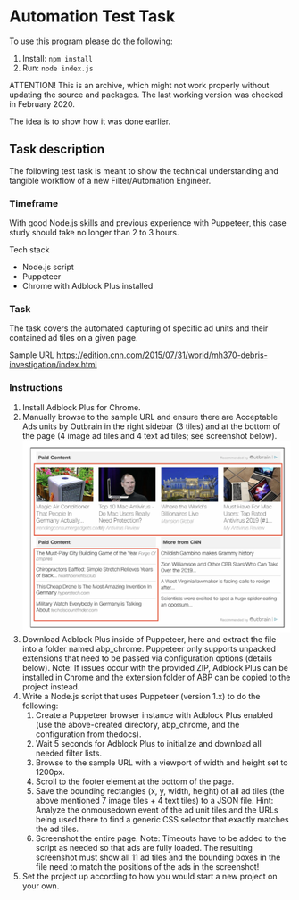 # Automation Test Task

To use this program please do the following:

1. Install: `npm install`
2. Run: `node index.js`

ATTENTION! This is an archive, which might not work properly without updating the source and packages. The last working version was checked in February 2020.

The idea is to show how it was done earlier.

## Task description

The following test task is meant to show the technical understanding and tangible workflow of a new Filter/Automation Engineer.

### Timeframe

With good Node.js skills and previous experience with Puppeteer, this case study should take
no longer than 2 to 3 hours.

Tech stack

* Node.js script
* Puppeteer
* Chrome with Adblock Plus installed

### Task

The task covers the automated capturing of specific ad units and their contained ad tiles on a
given page.

Sample URL
https://edition.cnn.com/2015/07/31/world/mh370-debris-investigation/index.html

### Instructions

1. Install ​Adblock Plus for Chrome​.
2. Manually browse to the ​sample URL​ and ensure there are ​Acceptable Ads​ units by
Outbrain in the right sidebar (3 tiles) and at the bottom of the page (4 image ad tiles
and 4 text ad tiles; see screenshot below). ![Example](outbrain.png)
3. Download Adblock Plus inside of Puppeteer, ​here​ and extract the file into a folder
named ​abp_chrome. ​Puppeteer only supports unpacked extensions that need to be
passed via configuration options (details below).
Note​: If issues occur with the provided ZIP, Adblock Plus can be installed in Chrome
and the extension folder of ABP can be copied to the project instead.
4. Write a Node.js script that uses Puppeteer (version 1.x) to do the following:
   1. Create a Puppeteer browser instance with Adblock Plus enabled (use the
above-created directory, ​abp_chrome, ​and the configuration from the ​docs​).
   2. Wait 5 seconds for Adblock Plus to initialize and download all needed filter lists.
   3. Browse to the ​sample URL​ with a viewport of width and height set to 1200px.
   4. Scroll to the ​footer​ element at the bottom of the page.
   5. Save the bounding rectangles (x, y, width, height) of all ad tiles (the above
mentioned 7 image tiles + 4 text tiles) to a JSON file.
Hint​: Analyze the ​onmousedown​ event of the ad unit tiles and the URLs being
used there to find a generic CSS selector that exactly matches the ad tiles.
   6. Screenshot the entire page.
Note​: Timeouts have to be added to the script as needed so that ads are fully
loaded. The resulting screenshot must show all 11 ad tiles and the bounding
boxes in the file need to match the positions of the ads in the screenshot!
5. Set the project up according to how you would start a new project on your own.
